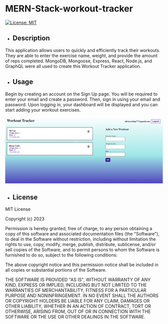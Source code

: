 # MERN-Stack-workout-tracker

  [![License: MIT](https://img.shields.io/badge/License-MIT-yellow.svg)](https://opensource.org/licenses/MIT)
  * ## Description
  This application allows users to quickly and efficiently track their workouts. They are able to enter the exercise name, weight, and provide the amount of reps completed. MongoDB, Mongoose, Express, React, Node.js, and GraphQL were all used to create this Workout Tracker application.

  * ## Usage 
  Begin by creating an account on the Sign Up page. You will be required to enter your email and create a password. Then, sign in using your email and password. Upon logging in, your dashboard will be displayed and you can start adding your workout exercises. 
  
  ![webpage screenshot](/client/src/images/workout-tracker-screenshot.png)

  * ## License
MIT License

Copyright (c) 2023 

Permission is hereby granted, free of charge, to any person obtaining a copy of this software and associated documentation files (the "Software"), to deal in the Software without restriction, including without limitation the rights to use, copy, modify, merge, publish, distribute, sublicense, and/or sell copies of the Software, and to permit persons to whom the Software is furnished to do so, subject to the following conditions:

The above copyright notice and this permission notice shall be included in all copies or substantial portions of the Software.

THE SOFTWARE IS PROVIDED "AS IS", WITHOUT WARRANTY OF ANY KIND, EXPRESS OR IMPLIED, INCLUDING BUT NOT LIMITED TO THE WARRANTIES OF MERCHANTABILITY, FITNESS FOR A PARTICULAR PURPOSE AND NONINFRINGEMENT. IN NO EVENT SHALL THE AUTHORS OR COPYRIGHT HOLDERS BE LIABLE FOR ANY CLAIM, DAMAGES OR OTHER LIABILITY, WHETHER IN AN ACTION OF CONTRACT, TORT OR OTHERWISE, ARISING FROM, OUT OF OR IN CONNECTION WITH THE SOFTWARE OR THE USE OR OTHER DEALINGS IN THE SOFTWARE.
